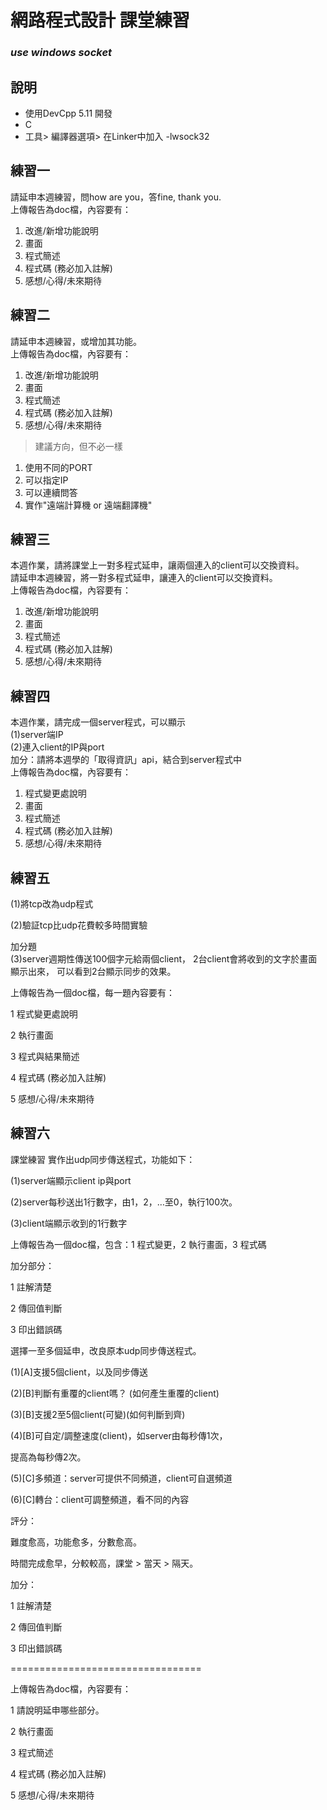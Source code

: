 # 網路程式設計 課堂練習
### *use windows socket*
## 說明
+ 使用DevCpp 5.11 開發
+ C
+ 工具> 編譯器選項> 在Linker中加入 -lwsock32


## 練習一
 請延申本週練習，問how are you，答fine, thank you.  
 上傳報告為doc檔，內容要有：  
  1. 改進/新增功能說明  
  2. 畫面  
  3. 程式簡述  
  4. 程式碼 (務必加入註解)  
  5. 感想/心得/未來期待  


## 練習二
 請延申本週練習，或增加其功能。  
 上傳報告為doc檔，內容要有：  
  1. 改進/新增功能說明  
  2. 畫面  
  3. 程式簡述  
  4. 程式碼 (務必加入註解)     
  5. 感想/心得/未來期待
 
> 建議方向，但不必一樣  
  1. 使用不同的PORT   
  2. 可以指定IP  
  3. 可以連續問答  
  4. 實作"遠端計算機 or 遠端翻譯機"  
 
## 練習三
 本週作業，請將課堂上一對多程式延申，讓兩個連入的client可以交換資料。   
 請延申本週練習，將一對多程式延申，讓連入的client可以交換資料。  
 上傳報告為doc檔，內容要有：  
  1. 改進/新增功能說明  
  2. 畫面  
  3. 程式簡述  
  4. 程式碼 (務必加入註解)  
  5. 感想/心得/未來期待  

## 練習四
 本週作業，請完成一個server程式，可以顯示  
 (1)server端IP  
 (2)連入client的IP與port  
 加分：請將本週學的「取得資訊」api，結合到server程式中  
 上傳報告為doc檔，內容要有：  
  1. 程式變更處說明  
  2. 畫面  
  3. 程式簡述  
  4. 程式碼 (務必加入註解)  
  5. 感想/心得/未來期待  


## 練習五
  (1)將tcp改為udp程式

  (2)驗証tcp比udp花費較多時間實驗

  加分題  
  (3)server週期性傳送100個字元給兩個client，
  2台client會將收到的文字於畫面顯示出來，
  可以看到2台顯示同步的效果。

  上傳報告為一個doc檔，每一題內容要有：

  1 程式變更處說明

  2 執行畫面

  3 程式與結果簡述
 
  4 程式碼 (務必加入註解)

  5 感想/心得/未來期待

## 練習六

課堂練習
實作出udp同步傳送程式，功能如下：

(1)server端顯示client ip與port

(2)server每秒送出1行數字，由1，2，…至0，執行100次。

(3)client端顯示收到的1行數字


上傳報告為一個doc檔，包含：1 程式變更，2 執行畫面，3 程式碼

加分部分：

1 註解清楚

2 傳回值判斷

3 印出錯誤碼

選擇一至多個延申，改良原本udp同步傳送程式。

(1)[A]支援5個client，以及同步傳送

(2)[B]判斷有重覆的client嗎？ (如何產生重覆的client)

(3)[B]支援2至5個client(可變)(如何判斷到齊)

(4)[B]可自定/調整速度(client)，如server由每秒傳1次，

提高為每秒傳2次。

(5)[C]多頻道：server可提供不同頻道，client可自選頻道

(6)[C]轉台：client可調整頻道，看不同的內容

評分：

難度愈高，功能愈多，分數愈高。

時間完成愈早，分較較高，課堂 > 當天 > 隔天。

加分：

1 註解清楚

2 傳回值判斷

3 印出錯誤碼

=================================

上傳報告為doc檔，內容要有：

1 請說明延申哪些部分。

2 執行畫面

3 程式簡述

4 程式碼 (務必加入註解)

5 感想/心得/未來期待
